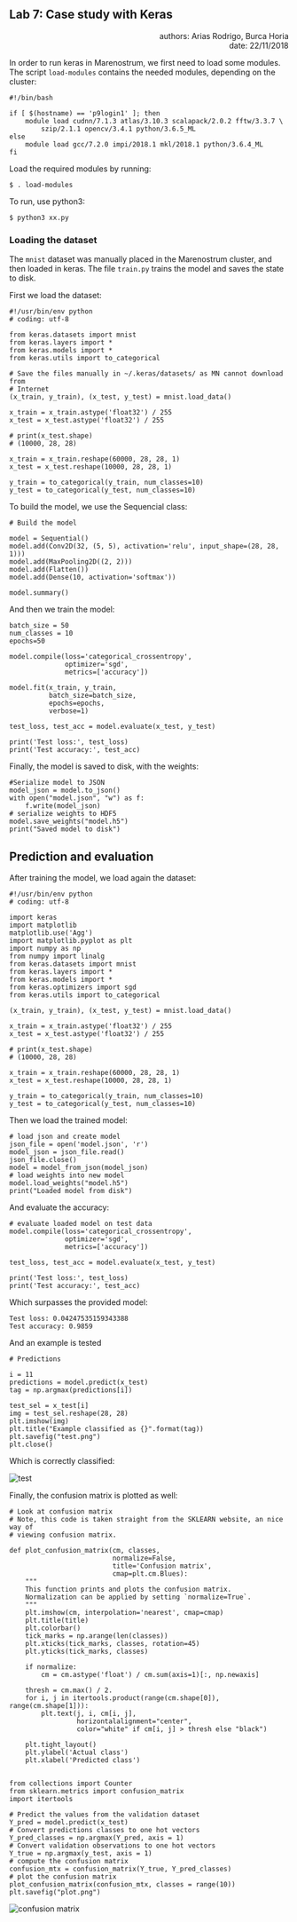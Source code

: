 ## Lab 7: Case study with Keras

<div style="text-align: right">authors: Arias Rodrigo, Burca Horia</div>

<div style="text-align: right">date: 22/11/2018</div>

In order to run keras in Marenostrum, we first need to load some modules. The
script `load-modules` contains the needed modules, depending on the cluster:

	#!/bin/bash

	if [ $(hostname) == 'p9login1' ]; then
		module load cudnn/7.1.3 atlas/3.10.3 scalapack/2.0.2 fftw/3.3.7 \
			szip/2.1.1 opencv/3.4.1 python/3.6.5_ML
	else
		module load gcc/7.2.0 impi/2018.1 mkl/2018.1 python/3.6.4_ML
	fi

Load the required modules by running:

	$ . load-modules

To run, use python3:

	$ python3 xx.py

### Loading the dataset

The `mnist` dataset was manually placed in the Marenostrum cluster, and then
loaded in keras. The file `train.py` trains the model and saves the state to
disk.

First we load the dataset:

	#!/usr/bin/env python
	# coding: utf-8

	from keras.datasets import mnist
	from keras.layers import *
	from keras.models import *
	from keras.utils import to_categorical

	# Save the files manually in ~/.keras/datasets/ as MN cannot download from
	# Internet
	(x_train, y_train), (x_test, y_test) = mnist.load_data()

	x_train = x_train.astype('float32') / 255
	x_test = x_test.astype('float32') / 255

	# print(x_test.shape)
	# (10000, 28, 28)

	x_train = x_train.reshape(60000, 28, 28, 1)
	x_test = x_test.reshape(10000, 28, 28, 1)

	y_train = to_categorical(y_train, num_classes=10)
	y_test = to_categorical(y_test, num_classes=10)

To build the model, we use the Sequencial class:

	# Build the model

	model = Sequential()
	model.add(Conv2D(32, (5, 5), activation='relu', input_shape=(28, 28, 1)))
	model.add(MaxPooling2D((2, 2)))
	model.add(Flatten())
	model.add(Dense(10, activation='softmax'))

	model.summary()

And then we train the model:

	batch_size = 50
	num_classes = 10
	epochs=50

	model.compile(loss='categorical_crossentropy',
				  optimizer='sgd',
				  metrics=['accuracy'])

	model.fit(x_train, y_train,
			  batch_size=batch_size,
			  epochs=epochs,
			  verbose=1)

	test_loss, test_acc = model.evaluate(x_test, y_test)

	print('Test loss:', test_loss)
	print('Test accuracy:', test_acc)


Finally, the model is saved to disk, with the weights:

	#Serialize model to JSON
	model_json = model.to_json()
	with open("model.json", "w") as f:
		f.write(model_json)
	# serialize weights to HDF5
	model.save_weights("model.h5")
	print("Saved model to disk")

## Prediction and evaluation

After training the model, we load again the dataset:

	#!/usr/bin/env python
	# coding: utf-8

	import keras
	import matplotlib
	matplotlib.use('Agg')
	import matplotlib.pyplot as plt
	import numpy as np
	from numpy import linalg
	from keras.datasets import mnist
	from keras.layers import *
	from keras.models import *
	from keras.optimizers import sgd
	from keras.utils import to_categorical

	(x_train, y_train), (x_test, y_test) = mnist.load_data()

	x_train = x_train.astype('float32') / 255
	x_test = x_test.astype('float32') / 255

	# print(x_test.shape)
	# (10000, 28, 28)

	x_train = x_train.reshape(60000, 28, 28, 1)
	x_test = x_test.reshape(10000, 28, 28, 1)

	y_train = to_categorical(y_train, num_classes=10)
	y_test = to_categorical(y_test, num_classes=10)

Then we load the trained model:

	# load json and create model
	json_file = open('model.json', 'r')
	model_json = json_file.read()
	json_file.close()
	model = model_from_json(model_json)
	# load weights into new model
	model.load_weights("model.h5")
	print("Loaded model from disk")

And evaluate the accuracy:

	# evaluate loaded model on test data
	model.compile(loss='categorical_crossentropy',
				  optimizer='sgd',
				  metrics=['accuracy'])

	test_loss, test_acc = model.evaluate(x_test, y_test)

	print('Test loss:', test_loss)
	print('Test accuracy:', test_acc)

Which surpasses the provided model:

	Test loss: 0.04247535159343388
	Test accuracy: 0.9859

And an example is tested

	# Predictions

	i = 11
	predictions = model.predict(x_test)
	tag = np.argmax(predictions[i])

	test_sel = x_test[i]
	img = test_sel.reshape(28, 28)
	plt.imshow(img)
	plt.title("Example classified as {}".format(tag))
	plt.savefig("test.png")
	plt.close()

Which is correctly classified:

![test](test.png)

Finally, the confusion matrix is plotted as well:

	# Look at confusion matrix 
	# Note, this code is taken straight from the SKLEARN website, an nice way of
	# viewing confusion matrix.

	def plot_confusion_matrix(cm, classes,
							  normalize=False,
							  title='Confusion matrix',
							  cmap=plt.cm.Blues):
		"""
		This function prints and plots the confusion matrix.
		Normalization can be applied by setting `normalize=True`.
		"""
		plt.imshow(cm, interpolation='nearest', cmap=cmap)
		plt.title(title)
		plt.colorbar()
		tick_marks = np.arange(len(classes))
		plt.xticks(tick_marks, classes, rotation=45)
		plt.yticks(tick_marks, classes)

		if normalize:
			cm = cm.astype('float') / cm.sum(axis=1)[:, np.newaxis]

		thresh = cm.max() / 2.
		for i, j in itertools.product(range(cm.shape[0]), range(cm.shape[1])):
			plt.text(j, i, cm[i, j],
					 horizontalalignment="center",
					 color="white" if cm[i, j] > thresh else "black")

		plt.tight_layout()
		plt.ylabel('Actual class')
		plt.xlabel('Predicted class')


	from collections import Counter
	from sklearn.metrics import confusion_matrix
	import itertools

	# Predict the values from the validation dataset
	Y_pred = model.predict(x_test)
	# Convert predictions classes to one hot vectors
	Y_pred_classes = np.argmax(Y_pred, axis = 1)
	# Convert validation observations to one hot vectors
	Y_true = np.argmax(y_test, axis = 1)
	# compute the confusion matrix
	confusion_mtx = confusion_matrix(Y_true, Y_pred_classes)
	# plot the confusion matrix
	plot_confusion_matrix(confusion_mtx, classes = range(10))
	plt.savefig("plot.png")

![confusion matrix](plot.png)




